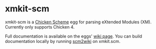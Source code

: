 # xmkit-scm

xmkit-scm is a [Chicken Scheme](https://call-cc.org) egg for parsing eXtended Modules (XM). Currently only supports Chicken 4.

Full documentation is available on the eggs' [wiki page](https://wiki.call-cc.org/eggref/4/xmkit).
You can build documentation locally by running [scm2wiki](https://github.com/utz82/scm2wiki) on xmkit.scm.
